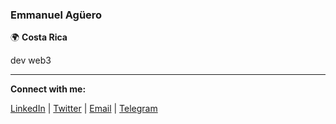 ### Emmanuel Agüero

🌍 **Costa Rica**   

dev web3

---

**Connect with me:**

[LinkedIn](www.linkedin.com/in/emmanuel-a-504a43117) | [Twitter](https://twitter.com/EmmanuelDevCr) | [Email](emmanuelaguerorojas@gmail.com) | [Telegram](https://t.me/EmmanuelDevCr)
